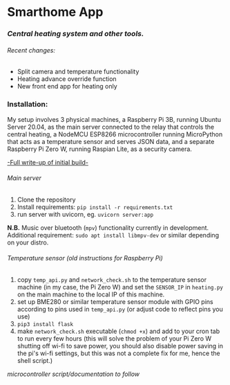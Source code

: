 # Smarthome App
### _Central heating system and other tools._

###### Recent changes:

- Split camera and temperature functionality
- Heating advance override function
- New front end app for heating only

### Installation:

My setup involves 3 physical machines, a Raspberry Pi 3B, running Ubuntu Server 20.04, as the main server connected to the relay that controls the central heating, a NodeMCU ESP8266 microcontroller running MicroPython that acts as a temperature sensor and serves JSON data, and a separate Raspberry Pi Zero W, running Raspian Lite, as a security camera.

[-Full write-up of initial build-](https://python.plainenglish.io/building-a-smart-central-heating-system-with-a-raspberry-pi-and-python-403c6ea0fd7e)

###### Main server
1. Clone the repository
2. Install requirements: `pip install -r requirements.txt`
3. run server with uvicorn, eg. `uvicorn server:app`

__N.B.__ Music over bluetooth (`mpv`) functionality currently in development.
Additional requirement: `sudo apt install libmpv-dev` or similar depending on your distro.

###### Temperature sensor (old instructions for Raspberry Pi)
1. copy `temp_api.py` and `network_check.sh` to the temperature sensor machine (in my case, the Pi Zero W) and set the `SENSOR_IP` in `heating.py` on the main machine to the local IP of this machine.
2. set up BME280 or similar temperature sensor module with GPIO pins according to pins used in `temp_api.py` (or adjust code to reflect pins you use)
3. `pip3 install flask`
4. make `network_check.sh` executable (`chmod +x`) and add to your cron tab to run every few hours (this will solve the problem of your Pi Zero W shutting off wi-fi to save power, you should also disable power saving in the pi's wi-fi settings, but this was not a complete fix for me, hence the shell script.)

_microcontroller script/documentation to follow_
